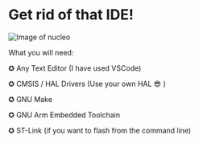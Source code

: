 # Get rid of that IDE!

![Image of nucleo](https://i.ibb.co/qxH7V1D/FLLL.jpg)


What you will need: 

✪ Any Text Editor (I have used VSCode)

✪ CMSIS / HAL Drivers (Use your own HAL :sunglasses: )  

✪ GNU Make

✪ GNU Arm Embedded Toolchain

✪ ST-Link (if you want to flash from the command line)
